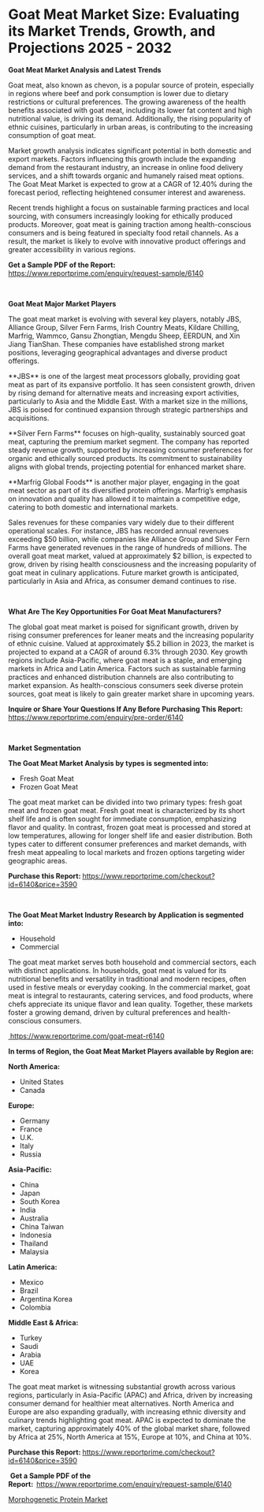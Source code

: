<p><h1>Goat Meat Market Size: Evaluating its Market Trends, Growth, and Projections 2025 - 2032</h1></p><p><strong>Goat Meat Market Analysis and Latest Trends</strong></p>
<p><p>Goat meat, also known as chevon, is a popular source of protein, especially in regions where beef and pork consumption is lower due to dietary restrictions or cultural preferences. The growing awareness of the health benefits associated with goat meat, including its lower fat content and high nutritional value, is driving its demand. Additionally, the rising popularity of ethnic cuisines, particularly in urban areas, is contributing to the increasing consumption of goat meat.</p><p>Market growth analysis indicates significant potential in both domestic and export markets. Factors influencing this growth include the expanding demand from the restaurant industry, an increase in online food delivery services, and a shift towards organic and humanely raised meat options. The Goat Meat Market is expected to grow at a CAGR of 12.40% during the forecast period, reflecting heightened consumer interest and awareness.</p><p>Recent trends highlight a focus on sustainable farming practices and local sourcing, with consumers increasingly looking for ethically produced products. Moreover, goat meat is gaining traction among health-conscious consumers and is being featured in specialty food retail channels. As a result, the market is likely to evolve with innovative product offerings and greater accessibility in various regions.</p></p>
<p><strong>Get a Sample PDF of the Report:&nbsp;</strong> <a href="https://www.reportprime.com/enquiry/request-sample/6140?utm_campaign=2653&utm_medium=2&utm_source=Github&utm_content=ia&utm_term=19032025&utm_id=goat-meat">https://www.reportprime.com/enquiry/request-sample/6140</a></p>
<p>&nbsp;</p>
<p><strong>Goat Meat Major Market Players</strong></p>
<p><p>The goat meat market is evolving with several key players, notably JBS, Alliance Group, Silver Fern Farms, Irish Country Meats, Kildare Chilling, Marfrig, Wammco, Gansu Zhongtian, Mengdu Sheep, EERDUN, and Xin Jiang TianShan. These companies have established strong market positions, leveraging geographical advantages and diverse product offerings.</p><p>**JBS** is one of the largest meat processors globally, providing goat meat as part of its expansive portfolio. It has seen consistent growth, driven by rising demand for alternative meats and increasing export activities, particularly to Asia and the Middle East. With a market size in the millions, JBS is poised for continued expansion through strategic partnerships and acquisitions.</p><p>**Silver Fern Farms** focuses on high-quality, sustainably sourced goat meat, capturing the premium market segment. The company has reported steady revenue growth, supported by increasing consumer preferences for organic and ethically sourced products. Its commitment to sustainability aligns with global trends, projecting potential for enhanced market share.</p><p>**Marfrig Global Foods** is another major player, engaging in the goat meat sector as part of its diversified protein offerings. Marfrig’s emphasis on innovation and quality has allowed it to maintain a competitive edge, catering to both domestic and international markets.</p><p>Sales revenues for these companies vary widely due to their different operational scales. For instance, JBS has recorded annual revenues exceeding $50 billion, while companies like Alliance Group and Silver Fern Farms have generated revenues in the range of hundreds of millions. The overall goat meat market, valued at approximately $2 billion, is expected to grow, driven by rising health consciousness and the increasing popularity of goat meat in culinary applications. Future market growth is anticipated, particularly in Asia and Africa, as consumer demand continues to rise.</p></p>
<p>&nbsp;</p>
<p><strong>What Are The Key Opportunities For Goat Meat Manufacturers?</strong></p>
<p><p>The global goat meat market is poised for significant growth, driven by rising consumer preferences for leaner meats and the increasing popularity of ethnic cuisine. Valued at approximately $5.2 billion in 2023, the market is projected to expand at a CAGR of around 6.3% through 2030. Key growth regions include Asia-Pacific, where goat meat is a staple, and emerging markets in Africa and Latin America. Factors such as sustainable farming practices and enhanced distribution channels are also contributing to market expansion. As health-conscious consumers seek diverse protein sources, goat meat is likely to gain greater market share in upcoming years.</p></p>
<p><strong>Inquire or Share Your Questions If Any Before Purchasing This Report:</strong> <a href="https://www.reportprime.com/enquiry/pre-order/6140?utm_campaign=2653&utm_medium=2&utm_source=Github&utm_content=ia&utm_term=19032025&utm_id=goat-meat">https://www.reportprime.com/enquiry/pre-order/6140</a></p>
<p>&nbsp;</p>
<p><strong>Market Segmentation</strong></p>
<p><strong>The Goat Meat Market Analysis by types is segmented into:</strong></p>
<p><ul><li>Fresh Goat Meat</li><li>Frozen Goat Meat</li></ul></p>
<p><p>The goat meat market can be divided into two primary types: fresh goat meat and frozen goat meat. Fresh goat meat is characterized by its short shelf life and is often sought for immediate consumption, emphasizing flavor and quality. In contrast, frozen goat meat is processed and stored at low temperatures, allowing for longer shelf life and easier distribution. Both types cater to different consumer preferences and market demands, with fresh meat appealing to local markets and frozen options targeting wider geographic areas.</p></p>
<p><strong>Purchase this Report:&nbsp;</strong><a href="https://www.reportprime.com/checkout?id=6140&price=3590&utm_campaign=2653&utm_medium=2&utm_source=Github&utm_content=ia&utm_term=19032025&utm_id=goat-meat">https://www.reportprime.com/checkout?id=6140&price=3590</a></p>
<p>&nbsp;</p>
<p><strong>The Goat Meat Market Industry Research by Application is segmented into:</strong></p>
<p><ul><li>Household</li><li>Commercial</li></ul></p>
<p><p>The goat meat market serves both household and commercial sectors, each with distinct applications. In households, goat meat is valued for its nutritional benefits and versatility in traditional and modern recipes, often used in festive meals or everyday cooking. In the commercial market, goat meat is integral to restaurants, catering services, and food products, where chefs appreciate its unique flavor and lean quality. Together, these markets foster a growing demand, driven by cultural preferences and health-conscious consumers.</p></p>
<p><a href="https://www.reportprime.com/goat-meat-r6140?utm_campaign=2653&utm_medium=2&utm_source=Github&utm_content=ia&utm_term=19032025&utm_id=goat-meat">&nbsp;https://www.reportprime.com/goat-meat-r6140</a></p>
<p><strong>In terms of Region, the Goat Meat Market Players available by Region are:</strong></p>
<p>
    <p> <strong> North America: </strong>
        <ul>
            <li>United States</li>
            <li>Canada</li>
        </ul>
        </p> 
    <p> <strong> Europe: </strong>
        <ul>
            <li>Germany</li>
            <li>France</li>
            <li>U.K.</li>
            <li>Italy</li>
            <li>Russia</li>
        </ul>
        </p> 
    <p> <strong> Asia-Pacific: </strong>
        <ul>
            <li>China</li>
            <li>Japan</li>
            <li>South Korea</li>
            <li>India</li>
            <li>Australia</li>
            <li>China Taiwan</li>
            <li>Indonesia</li>
            <li>Thailand</li>
            <li>Malaysia</li>
        </ul>
        </p> 
    <p> <strong> Latin America: </strong>
        <ul>
            <li>Mexico</li>
            <li>Brazil</li>
            <li>Argentina Korea</li>
            <li>Colombia</li>
        </ul>
        </p> 
    <p> <strong> Middle East & Africa: </strong>
        <ul>
            <li>Turkey</li>
            <li>Saudi</li>
            <li>Arabia</li>
            <li>UAE</li>
            <li>Korea</li>
        </ul>
    </p>
    </p>
<p><p>The goat meat market is witnessing substantial growth across various regions, particularly in Asia-Pacific (APAC) and Africa, driven by increasing consumer demand for healthier meat alternatives. North America and Europe are also expanding gradually, with increasing ethnic diversity and culinary trends highlighting goat meat. APAC is expected to dominate the market, capturing approximately 40% of the global market share, followed by Africa at 25%, North America at 15%, Europe at 10%, and China at 10%.</p></p>
<p><strong>Purchase this Report: </strong><a href="https://www.reportprime.com/checkout?id=6140&price=3590&utm_campaign=2653&utm_medium=2&utm_source=Github&utm_content=ia&utm_term=19032025&utm_id=goat-meat">https://www.reportprime.com/checkout?id=6140&price=3590</a></p>
<p>&nbsp;<strong>Get a Sample PDF of the Report:&nbsp;&nbsp;</strong><a href="https://www.reportprime.com/enquiry/request-sample/6140?utm_campaign=2653&utm_medium=2&utm_source=Github&utm_content=ia&utm_term=19032025&utm_id=goat-meat">https://www.reportprime.com/enquiry/request-sample/6140</a></p>
<p><strong></strong></p>
<p><p><a href="https://github.com/mcfred89/Market-Research-Report-List-1/blob/main/morphogenetic-protein-market.md?utm_campaign=2653&utm_medium=2&utm_source=Github&utm_content=ia&utm_term=19032025&utm_id=goat-meat">Morphogenetic Protein Market</a></p></p>